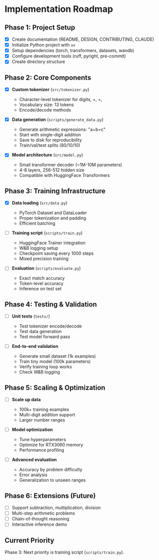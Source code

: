 # Implementation Roadmap

## Phase 1: Project Setup

- [x] Create documentation (README, DESIGN, CONTRIBUTING, CLAUDE)
- [x] Initialize Python project with `uv`
- [x] Setup dependencies (torch, transformers, datasets, wandb)
- [x] Configure development tools (ruff, pyright, pre-commit)
- [x] Create directory structure

## Phase 2: Core Components

- [x] **Custom tokenizer** (`src/tokenizer.py`)
  - Character-level tokenizer for digits, +, =, <end>
  - Vocabulary size: 13 tokens
  - Encode/decode methods

- [x] **Data generation** (`scripts/generate_data.py`)
  - Generate arithmetic expressions: "a+b=c<end>"
  - Start with single-digit addition
  - Save to disk for reproducibility
  - Train/val/test splits (80/10/10)

- [x] **Model architecture** (`src/model.py`)
  - Small transformer decoder (~1M-10M parameters)
  - 4-8 layers, 256-512 hidden size
  - Compatible with HuggingFace Transformers

## Phase 3: Training Infrastructure

- [x] **Data loading** (`src/data.py`)
  - PyTorch Dataset and DataLoader
  - Proper tokenization and padding
  - Efficient batching

- [ ] **Training script** (`scripts/train.py`)
  - HuggingFace Trainer integration
  - W&B logging setup
  - Checkpoint saving every 1000 steps
  - Mixed precision training

- [ ] **Evaluation** (`scripts/evaluate.py`)
  - Exact match accuracy
  - Token-level accuracy
  - Inference on test set

## Phase 4: Testing & Validation

- [ ] **Unit tests** (`tests/`)
  - Test tokenizer encode/decode
  - Test data generation
  - Test model forward pass

- [ ] **End-to-end validation**
  - Generate small dataset (1k examples)
  - Train tiny model (100k parameters)
  - Verify training loop works
  - Check W&B logging

## Phase 5: Scaling & Optimization

- [ ] **Scale up data**
  - 100k+ training examples
  - Multi-digit addition support
  - Larger number ranges

- [ ] **Model optimization**
  - Tune hyperparameters
  - Optimize for RTX3060 memory
  - Performance profiling

- [ ] **Advanced evaluation**
  - Accuracy by problem difficulty
  - Error analysis
  - Generalization to unseen ranges

## Phase 6: Extensions (Future)

- [ ] Support subtraction, multiplication, division
- [ ] Multi-step arithmetic problems
- [ ] Chain-of-thought reasoning
- [ ] Interactive inference demo

## Current Priority

Phase 3: Next priority is training script (`scripts/train.py`).
